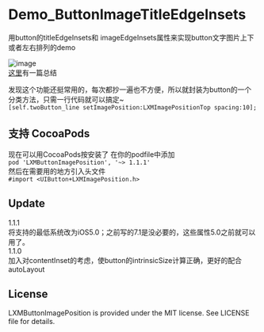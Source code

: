 # Demo_ButtonImageTitleEdgeInsets
用button的titleEdgeInsets和 imageEdgeInsets属性来实现button文字图片上下或者左右排列的demo

![image](https://raw.githubusercontent.com/Phelthas/Demo_ButtonImageTitleEdgeInsets/master/Screenshots/screenshot2.png)    
[这里](http://www.cnblogs.com/Phelthas/p/4452235.html)有一篇总结    


发现这个功能还挺常用的，每次都抄一遍也不方便，所以就封装为button的一个分类方法，只需一行代码就可以搞定~    
`[self.twoButton_line setImagePosition:LXMImagePositionTop spacing:10]; `       


## 支持 CocoaPods    
现在可以用CocoaPods按安装了
在你的podfile中添加    
`pod 'LXMButtonImagePosition', '~> 1.1.1'`    
然后在需要用的地方引入头文件    
`#import <UIButton+LXMImagePosition.h>`  


## Update
1.1.1    
将支持的最低系统改为iOS5.0；之前写的7.1是没必要的，这些属性5.0之前就可以用了。    
1.1.0     
加入对contentInset的考虑，使button的intrinsicSize计算正确，更好的配合autoLayout


## License
LXMButtonImagePosition is provided under the MIT license. See LICENSE file for details.



